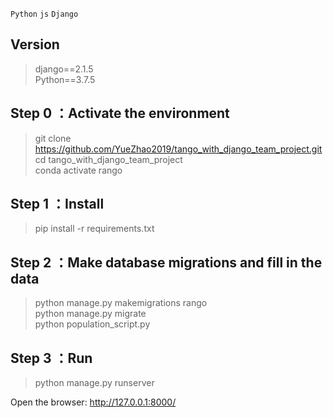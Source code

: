 
`Python` `js` `Django` 

## **Version** 
>  django==2.1.5  
>  Python==3.7.5  
>  
## **Step 0** ：Activate the environment
>  git clone https://github.com/YueZhao2019/tango_with_django_team_project.git  
>  cd tango_with_django_team_project  
>  conda activate rango  

## **Step 1** ：Install
>  pip install -r requirements.txt  


## **Step 2** ：Make database migrations and fill in the data
>  python manage.py makemigrations rango  
>  python manage.py migrate  
>  python population_script.py  

## **Step 3** ：Run
>  python manage.py runserver  


Open the browser: http://127.0.0.1:8000/
